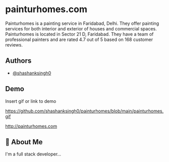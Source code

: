 
# painturhomes.com

Painturhomes is a painting service in Faridabad, Delhi. They offer painting services for both interior and exterior of houses and commercial spaces. 
Painturhomes is located in Sector 21 D, Faridabad. They have a team of professional painters and are rated 4.7 out of 5 based on 168 customer reviews.


## Authors

- [@shashanksingh0](https://www.github.com/shashanksingh0)


## Demo

Insert gif or link to demo


https://github.com/shashanksingh0/painturhomes/blob/main/painturhomes.gif

http://painturhomes.com
## 🚀 About Me
I'm a full stack developer...


